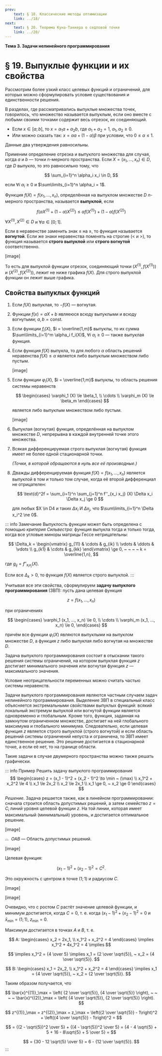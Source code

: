 ```yaml
---
prev:
    text: § 18. Классические методы оптимизации
    link: ../18/
next:
    text: § 20. Теорема Куна-Таккера о седловой точке
    link: ../20/
---
```


**Тема 3. Задачи нелинейного программирования**

# § 19. Выпуклые функции и их свойства

Рассмотрим более узкий класс целевых функций и ограничений, для которых можно сформулировать условие существования и единственности решения.

В разделах, где рассматривались выпуклые множества точек, говорилось, что множество называется выпуклым, если оно вместе с любыми своими точками содержит весь отрезок, их соединяющий.

* Если $x \in [a; b]$, то $x = \alpha_1 a + \alpha_2 b$, где $\alpha_1 + \alpha_2 = 1$, $\alpha_1, \alpha_2 \ge 0$.
* Или можно сказать так: $x = \alpha a + (1 - \alpha) \beta$ при условии, что $0 \le \alpha \le 1$.

Данные два утверждения равносильны.

Применим определение отрезка и выпуклого множества для случая, когда $a$ и $b$ — точки $n$-мерного пространства. Если $X = (x_1, ..., x_n) \in D$, где $D$ выпукло, то это равносильно тому, что

$$
\sum_{i=1}^n \alpha_i x_i \in D,
$$

если $\forall i ~ \alpha_i \ge 0$ и $\sum\limits_{i=1}^n \alpha_i = 1$.

Функция $f(X) = f(x_1, ..., x_n)$, определённая на выпуклом множестве $D$ $n$-мерного пространства, называется **выпуклой**, если

$$
f(\alpha X^{(1)} + (1 - \alpha) X^{(2)}) \le
\alpha f(X^{(1)}) + (1 - \alpha) f(X^{(2)})
$$

$\forall X^{(1)}, X^{(2)} \in D$ и $\forall \alpha \in [0; 1]$.

Если в неравенстве заменить знак $\le$ на $\ge$, то функция называется **вогнутой**. Если же знаки неравенства поменять на строгие ($<$ и $>$), то функция называется **строго выпуклой** или **строго вогнутой** соответственно.

[image]

То есть для выпуклой функции отрезок, соединяющий точки $(X^{(1)}, f(X^{(1)}))$ и $(X^{(2)}, f(X^{(2)}))$, лежит не ниже графика $f(X)$. Для строго выпуклой функции он лежит выше графика.

## Свойства выпуклых функций

1. Если $f(X)$ выпуклая, то $-f(X)$ — вогнутая.

2. Функции $f(x) = aX + b$ являеюся всюду выпуклыми и всюду вогнутыми; $a,b = \text{const}$.

3. Если функции $f_i(X)$, $i = \overline{1,m}$ выпуклы, то их сумма $\sum\limits_{i=1}^m \alpha_i f_i(X)$, $\forall i ~ \alpha_i \ge 0$ — также выпуклая функция.

4. Если функция $f(X)$ выпукла, то для любого $\alpha$ область решений неравенства $f(X) \le \alpha$ является либо выпуклым множеством либо пустым.

   [image]

5. Если функции $\varphi_i(X)$, $i = \overline{1,m}$ выпуклы, то область решения системы неравенств

   $$
   \begin{cases}
   \varphi_1 (X) \le \beta_1, \\
   \cdots \\
   \varphi_m (X) \le \beta_m
   \end{cases}
   $$

   является либо выпуклым множеством либо пустым.

   [image]

6. Выпуклая (вогнутая) функция, определённая на выпуклом множестве $D$, непрерывна в каждой внутренней точке этого множества.

7. Всякая дифференцируемая строго выпуклая (вогнутая) функция имеет не более одной стационарной точки.

   *(Точки, в которой обращаются в нуль все её производные.)*

8. Дважды дифференцируемая функция $f(X) = f(x_1, ..., x_n)$ является выпуклой в том и только том случае, когда её второй дифференциал не отрицателен:
   
   $$
   \text{d}^2f = \sum_{i=1}^n \sum_{j=1}^n f''_{x_i x_j} (X) \Delta x_i \Delta x_j \ge 0
   $$

   для любых $X \in D4 и таких $\Delta x_i$ И $\Delta x_j$, что $\sum\limits_{i=1}^n \Delta x_i^2 \ne 0$.

::: info Замечание
Выпуклость функции может быть определена с помощью *критерия Сильвестра:* функция выпукла тогда и только тогда, когда все угловые миноры матрицы Гессе нетрицательны:

$$
\Delta_k =
\begin{vmatrix}
g_{11} & \cdots & g_{ik} \\
\vdots & \ddots & \vdots \\
g_{k1} & \cdots & g_{kk}
\end{vmatrix}
\ge 0, ~ ~ ~ ~ k = \overline{1,n},
$$

где $g_{ij} = f''_{x_i x_j} (X)$.

Если все $\Delta_k > 0$, то функция $f(X)$ является строго выпуклой.
:::

Учитывая все эти свойства, сформулируем **задачу выпуклого программирования** (ЗВП): пусть дана целевая функция

$$
z = f(x_1, ..., x_n)
$$

при ограничениях

$$
\begin{cases}
\varphi_1 (x_1, ..., x_n) \le 0, \\
\cdots \\
\varphi_m (x_1, ..., x_n) \le 0,
\end{cases}
$$

причём все функции $\varphi_i(X)$ являются выпуклыми на выпуклом множестве $D$, а функция $z$ либо выпуклая либо вогнутая на множестве $D$.

Задача выпуклого программирования состоит в отыскании такого решения системы ограничений, на котором выпуклая функция $z$ достигает минимального значения или вогнутая функция $z$ — максимального значения.

Условие неотрицательности переменных можно считать частью системы неравенств.

Задачи выпуклого программирования являются частным случаем задач нелинейного программирования. Выделение ЗВП в специальный класс объясняется экстремальными свойствами выпуклых функций: всякий локальный экстремум выпуклой или вогнутой функции является одновременно и глобальным. Кроме того, функция, заданная на замкнутом ограниченном множестве, достигает на ней глобального максимума и глобального минимума. Следовательно, если целевая функция $z$ является строго выпуклой (строго вогнутой) и если область решений системы ограничений непуста и ограничена, то ЗВП имеет единственное решение. Это решение достигается в стационарной точке, а если её нет, то на границе области.

Такие задачи в случае двумерного пространства можно также решать графически.

::: info Пример
Решить задачу выпуклого программирования
$$
\begin{cases}
z = (x_1 - 1)^2 + (x_2 - 1)^2 \to \min ~ (\max) \\
x_1^2 + x_2^2 \le 4 \\
x_1 \le 2x_2 \\
x_2 \le 2x_1 \\
x_1 \ge 0, ~ x_2 \ge 0
\end{cases}
$$

*Решение.* Задача решается также, как в линейном программировании: сначала строится область допустимых решений, а затем семейство $z = C_i$ линий уровня целевой функции $z$. На той линии, которая имеет максимальный (минимальный) уровень, и достигается оптимальное решение.

[image]

$⌓ ~\! ~ OAB$ — Область допустимых решений.

[image]

Целевая функция:

$$
(x_1 - 1)^2 + (x_2 - 1)^2 = C^2.
$$

Это окружность с центром в точке $(1;1)$ и радиусом $C$.

[image]

[image]

Очевидно, что с ростом $C$ растёт значение целевой функции, и минимум достигается, когда $C = 0$, т. е. когда $(x_1 - 1)^2 + (x_2 - 1)^2 = 0$ и $\bar{x}_\min = (1;1)$, $z_\min = 0$.

Максимум достигается в точках $A$ и $B$, т. е.

$$
A:
\begin{cases}
x_2 = 2x_1, \\
x_1^2 + x_2^2 = 4
\end{cases} \implies
x_1^2 + 4x_1^2 = 4 \implies
$$

$$
\implies x_1^2 = {4 \over 5} \implies x_1 = {2 \over \sqrt{5}}, ~ x_2 = {4 \over \sqrt{5}}.
$$

$$
B:
\begin{cases}
x_1 = 2x_2, \\
x_1^2 + x_2^2 = 4
\end{cases} \implies
x_1 = {4 \over \sqrt{5}}, ~ x_2 = {2 \over \sqrt{5}}.
$$

Таким образом получается, что

$$
\bar{x}^{(1)}_\max = \left(
    {2 \over \sqrt{5}}, {4 \over \sqrt{5}}
\right), ~ ~ ~ ~
\bar{x}^{(2)}_\max = \left(
    {4 \over \sqrt{5}}, {2 \over \sqrt{5}}
\right).
$$

$$
z^{(1)}_\max = z^{(2)}_\max = z_\max =
\left({2 \over \sqrt{5}} - 1\right)^2 + \left({4 \over \sqrt{5}} - 1\right)^2 =
$$

$$
= {(2 - \sqrt{5})^2 \over 5} + {(4 - \sqrt{5})^2 \over 5}
= {4 - 4 \sqrt{5} + 5 + 16 - 8\sqrt{5} + 5 \over 5} =
$$

$$
= {30 - 12 \sqrt{5} \over 5} = 6 - {12 \over \sqrt{5}}.
$$
:::